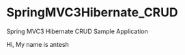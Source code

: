 SpringMVC3Hibernate_CRUD
========================

Spring MVC3 Hibernate CRUD Sample Application

Hi, My name is antesh
